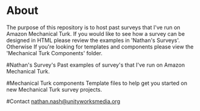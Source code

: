 # About
The purpose of this repository is to host past surveys that I've run on Amazon Mechanical Turk. If you would
like to see how a survey can be designed in HTML please review the examples in 'Nathan's Surveys'. Otherwise
If you're looking for templates and components please view the 'Mechanical Turk Components' folder.

#Nathan's Survey's
Past examples of survey's that I've run on Amazon Mechanical Turk.

#Mechanical Turk components
Template files to help get you started on new Mechanical Turk survey projects.

#Contact
nathan.nash@unityworksmedia.org
